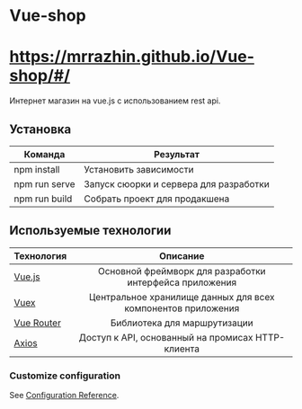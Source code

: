 # Vue-shop

# https://mrrazhin.github.io/Vue-shop/#/

Интернет магазин на vue.js с использованием rest api.

## Установка

| Команда | Результат |
|---------|-----------|
| npm install | Установить зависимости |
| npm run serve | Запуск сюорки и сервера для разработки |
| npm run build | Собрать проект для продакшена |

## Используемые технологии

| Технология | Описание |
|------------|:----------:|
| [Vue.js](https://ru.vuejs.org/index.html)     |	Основной фреймворк для разработки интерфейса приложения|
| [Vuex](https://vuex.vuejs.org/)       | Центральное хранилище данных для всех компонентов приложения |
| [Vue Router](https://router.vuejs.org/) | Библиотека для маршрутизации |
| [Axios](https://ru.vuejs.org/v2/cookbook/using-axios-to-consume-apis.html) | Доступ к API, основанный на промисах HTTP-клиента |

### Customize configuration
See [Configuration Reference](https://cli.vuejs.org/config/).
